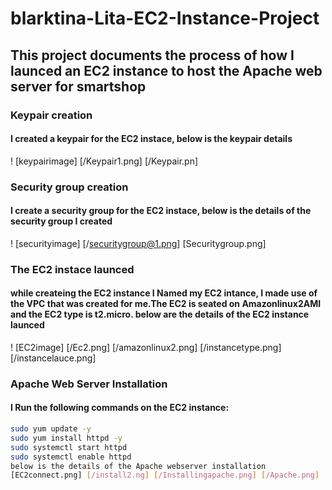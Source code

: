 # blarktina-Lita-EC2-Instance-Project
## This project documents the process of how I launced an EC2 instance to host the Apache web server for smartshop
### Keypair creation
#### I created a keypair for the EC2 instace, below is the keypair details 
! [keypairimage] [/Keypair1.png] [/Keypair.pn]

### Security group creation
#### I create a security group for the EC2 instace, below is the details of the security group I created
! [securityimage] [/securitygroup@1.png] [Securitygroup.png]

### The EC2 instace launced
#### while createing the EC2 instance I Named my EC2 intance, I made use of the VPC that was created for me.The EC2 is seated on Amazonlinux2AMI and the EC2 type is t2.micro. below are the details of the EC2 instance launced
! [EC2image] [/Ec2.png] [/amazonlinux2.png] [/instancetype.png] [/instancelauce.png]

### Apache Web Server Installation
#### I Run the following commands on the EC2 instance:
```bash
sudo yum update -y
sudo yum install httpd -y
sudo systemctl start httpd
sudo systemctl enable httpd
below is the details of the Apache webserver installation
[EC2connect.png] [/install2.ng] [/Installingapache.png] [/Apache.png]








